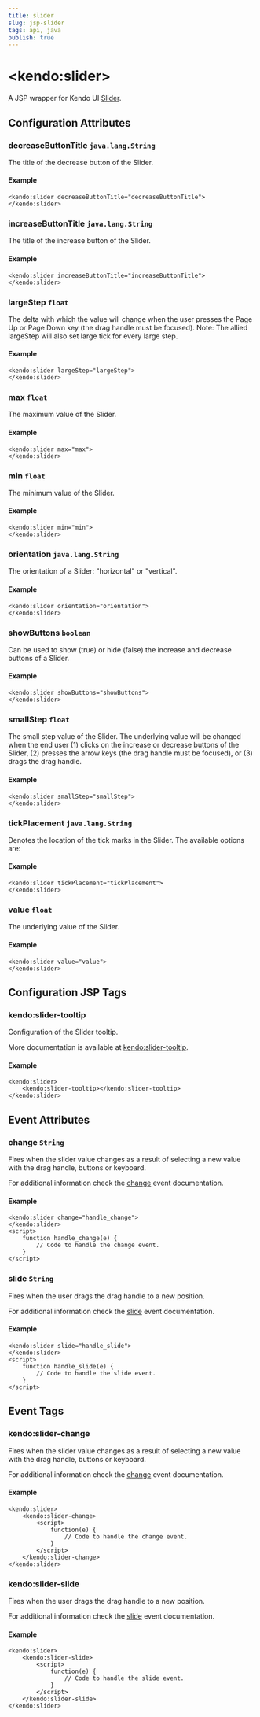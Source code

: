 ```yaml
---
title: slider
slug: jsp-slider
tags: api, java
publish: true
---
```


# \<kendo:slider\>
A JSP wrapper for Kendo UI [Slider](/api/web/slider).

## Configuration Attributes

### decreaseButtonTitle `java.lang.String`

The title of the decrease button of the Slider.

#### Example
    <kendo:slider decreaseButtonTitle="decreaseButtonTitle">
    </kendo:slider>

### increaseButtonTitle `java.lang.String`

The title of the increase button of the Slider.

#### Example
    <kendo:slider increaseButtonTitle="increaseButtonTitle">
    </kendo:slider>

### largeStep `float`

The delta with which the value will change when the user presses the Page Up or Page Down key (the drag
handle must be focused). Note: The allied largeStep will also set large tick for every large step.

#### Example
    <kendo:slider largeStep="largeStep">
    </kendo:slider>

### max `float`

The maximum value of the Slider.

#### Example
    <kendo:slider max="max">
    </kendo:slider>

### min `float`

The minimum value of the Slider.

#### Example
    <kendo:slider min="min">
    </kendo:slider>

### orientation `java.lang.String`

The orientation of a Slider: "horizontal" or "vertical".

#### Example
    <kendo:slider orientation="orientation">
    </kendo:slider>

### showButtons `boolean`

Can be used to show (true) or hide (false) the
increase and decrease buttons of a Slider.

#### Example
    <kendo:slider showButtons="showButtons">
    </kendo:slider>

### smallStep `float`

The small step value of the Slider. The underlying value will be changed when the end user
(1) clicks on the increase or decrease buttons of the Slider, (2) presses the arrow keys
(the drag handle must be focused), or (3) drags the drag handle.

#### Example
    <kendo:slider smallStep="smallStep">
    </kendo:slider>

### tickPlacement `java.lang.String`

Denotes the location of the tick marks in the Slider. The available options are:

#### Example
    <kendo:slider tickPlacement="tickPlacement">
    </kendo:slider>

### value `float`

The underlying value of the Slider.

#### Example
    <kendo:slider value="value">
    </kendo:slider>


##  Configuration JSP Tags

### kendo:slider-tooltip

Configuration of the Slider tooltip.

More documentation is available at [kendo:slider-tooltip](/api/wrappers/jsp/slider/tooltip).

#### Example

    <kendo:slider>
        <kendo:slider-tooltip></kendo:slider-tooltip>
    </kendo:slider>


## Event Attributes

### change `String`

Fires when the slider value changes as a result of selecting a new value with the drag handle, buttons or keyboard.


For additional information check the [change](/api/web/slider#events-change) event documentation.

#### Example
    <kendo:slider change="handle_change">
    </kendo:slider>
    <script>
        function handle_change(e) {
            // Code to handle the change event.
        }
    </script>

### slide `String`

Fires when the user drags the drag handle to a new position.


For additional information check the [slide](/api/web/slider#events-slide) event documentation.

#### Example
    <kendo:slider slide="handle_slide">
    </kendo:slider>
    <script>
        function handle_slide(e) {
            // Code to handle the slide event.
        }
    </script>

## Event Tags

### kendo:slider-change

Fires when the slider value changes as a result of selecting a new value with the drag handle, buttons or keyboard.


For additional information check the [change](/api/web/slider#events-change) event documentation.

#### Example
    <kendo:slider>
        <kendo:slider-change>
            <script>
                function(e) {
                    // Code to handle the change event.
                }
            </script>
        </kendo:slider-change>
    </kendo:slider>

### kendo:slider-slide

Fires when the user drags the drag handle to a new position.


For additional information check the [slide](/api/web/slider#events-slide) event documentation.

#### Example
    <kendo:slider>
        <kendo:slider-slide>
            <script>
                function(e) {
                    // Code to handle the slide event.
                }
            </script>
        </kendo:slider-slide>
    </kendo:slider>

